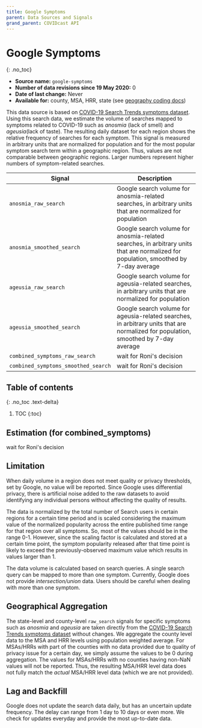 ```yaml
---
title: Google Symptoms
parent: Data Sources and Signals
grand_parent: COVIDcast API
---
```


# Google Symptoms
{: .no_toc}

* **Source name:** `google-symptoms`
* **Number of data revisions since 19 May 2020:** 0
* **Date of last change:** Never
* **Available for:** county, MSA, HRR, state (see [geography coding docs](../covidcast_geography.md))

This data source is based on [COVID-19 Search Trends symptoms dataset](https://github.com/google-research/open-covid-19-data/tree/master/data/exports/search_trends_symptoms_dataset). Using this search data, we estimate the volume of searches mapped to symptoms related 
to COVID-19 such as _anosmia_ (lack of smell) and _ageusia_(lack of taste). The resulting daily dataset for each region 
shows the relative frequency of searches for each symptom.  This signal is measured 
in arbitrary units that are normalized for population and for the most popular symptom 
search term within a geographic region. Thus, values are not comparable between 
geographic regions. Larger numbers represent higher numbers of symptom-related 
searches.

| Signal | Description |
| --- | --- |
| `anosmia_raw_search` |  Google search volume for anosmia-related searches, in arbitrary units that are normalized for population |
| `anosmia_smoothed_search` | Google search volume for anosmia-related searches, in arbitrary units that are normalized for population, smoothed by 7-day average |
| `ageusia_raw_search` | Google search volume for ageusia-related searches, in arbitrary units that are normalized for population |
| `ageusia_smoothed_search` |  Google search volume for ageusia-related searches, in arbitrary units that are normalized for population, smoothed by 7-day average |
| `combined_symptoms_raw_search` | wait for Roni's decision |
| `combined_symptoms_smoothed_search` | wait for Roni's decision |



## Table of contents
{: .no_toc .text-delta}

1. TOC
{:toc}
## Estimation (for combined_symptoms)
wait for Roni's decision

## Limitation 
When daily volume in a region does not meet quality or privacy thresholds, set by Google, no value
will be reported. Since Google uses differential privacy, there is artificial 
noise added to the raw datasets to avoid identifying any individual persons without affecting the quality 
of results. 

The data is normalized by the total number of Search users in certain regions for 
a certain time period and is scaled considering the maximum value of the normalized
popularity across the entire published time range for that region over all symptoms. So, 
most of the values should be in the range 0-1. However, since the scaling factor is calculated 
and stored at a certain time point, the symptom popularity released after that time point is 
likely to exceed the previously-observed maximum value which results in values larger than 1.

The data volume is calculated based on search queries. A single search query can be mapped to more 
than one symptom. Currently, Google does not provide _intersection/union_ data. Users should be careful
when dealing with more than one symptom. 



## Geographical Aggregation
The state-level and county-level `raw_search` signals for specific symptoms such as _anosmia_ and _ageusia_ are taken directly from the [COVID-19 Search Trends symptoms dataset](https://github.com/google-research/open-covid-19-data/tree/master/data/exports/search_trends_symptoms_dataset) without changes.  We aggregate the county level data to the MSA and HRR levels using population weighted average. For MSAs/HRRs with part of the counties with no data provided due to quality of privacy issue for a certain day, we simply assume the values to be 0 during aggregation. The values for MSAs/HRRs with no counties having non-NaN values will not be reported. Thus, the resulting MSA/HRR level data does not fully match the _actual_ MSA/HRR level data (which we are not provided).


## Lag and Backfill
Google does not update the search data daily, but has an uncertain update frequency. The delay can range from 1 day to 10 days or even more. We check for updates everyday and provide the most up-to-date data.
